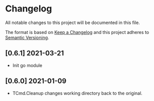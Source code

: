 # Changelog
All notable changes to this project will be documented in this file.

The format is based on [Keep a Changelog](http://keepachangelog.com/en/1.0.0/)
and this project adheres to [Semantic Versioning](http://semver.org/spec/v2.0.0.html).

## [0.6.1] 2021-03-21

- Init go module

## [0.6.0] 2021-01-09

- TCmd.Cleanup changes working directory back to the original.

